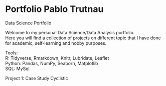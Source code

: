 # Portfolio Pablo Trutnau
Data Science Portfolio

Welcome to my personal Data Science/Data Analysis portfolio.<br>
Here you will find a collection of projects on different topic that I have done for academic, self-learning and hobby purposes.

Tools: <br>
R: Tidyverse, Rmarkdown, Knitr, Lubridate, Leaflet<br>
Python: Pandas, NumPy, Seaborn, Matplotlib<br>
SQL: MySql  

Project 1: Case Study Cyclistic
